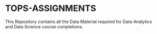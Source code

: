 # TOPS-ASSIGNMENTS
This Repository contains all the Data Material required for Data Analytics and Data Science course completions.
